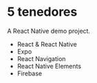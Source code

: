 # 5 tenedores

A React Native demo project.

- React & React Native
- Expo
- React Navigation
- React Native Elements
- Firebase
